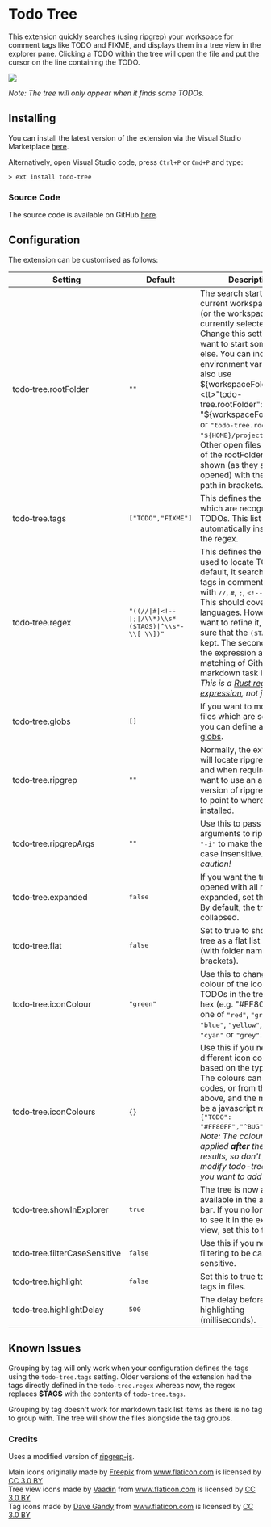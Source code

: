 # Todo Tree

This extension quickly searches (using <a href="https://github.com/BurntSushi/ripgrep">ripgrep</a>) your workspace for comment tags like TODO and FIXME, and displays them in a tree view in the explorer pane. Clicking a TODO within the tree will open the file and put the cursor on the line containing the TODO.

<img src="https://raw.githubusercontent.com/Gruntfuggly/todo-tree/master/resources/screenshot.png">

*Note: The tree will only appear when it finds some TODOs.*

## Installing

You can install the latest version of the extension via the Visual Studio Marketplace [here](https://marketplace.visualstudio.com/items?itemName=Gruntfuggly.todo-tree).

Alternatively, open Visual Studio code, press `Ctrl+P` or `Cmd+P` and type:

    > ext install todo-tree

### Source Code

The source code is available on GitHub [here](https://github.com/Gruntfuggly/todo-tree).

## Configuration

The extension can be customised as follows:

| Setting | Default | Description |
|---------|---------|-------------|
| todo&#8209;tree.rootFolder | <tt>""</tt> | The search starts in your current workspace folder (or the workspace of the currently selected file). Change this setting if you want to start somewhere else. You can include environment variables and also use ${workspaceFolder}. e.g. <tt>"todo-tree.rootFolder": "$&#123;workspaceFolder&#125;/test"</tt> or <tt>"todo-tree.rootFolder": "$&#123;HOME&#125;/project"</tt>. Note: Other open files (outside of the rootFolder) will be shown (as they are opened) with their full path in brackets.* |
| todo&#8209;tree.tags | <tt>["TODO","FIXME"]</tt> |This defines the tags which are recognised as TODOs. This list is automatically inserted into the regex. |
| todo&#8209;tree.regex | <tt>&#x22;&#x28;&#x28;&#x2f;&#x2f;&#x7c;&#x23;&#x7c;&#x3c;&#x21;&#x2d;&#x2d;&#x7c;&#x3b;&#x7c;&#x2f;&#x5c;&#x5c;&#x2a;&#x29;&#x5c;&#x5c;&#x73;&#x2a;&#x28;&#x24;&#x54;&#x41;&#x47;&#x53;&#x29;&#x7c;&#x5e;&#x5c;&#x5c;&#x73;&#x2a;&#x2d;&#x20;&#x5c;&#x5c;&#x5b;&#x20;&#x5c;&#x5c;&#x5d;&#x29;&#x22;</tt> | This defines the regex used to locate TODOs. By default, it searches for tags in comments starting with <tt>&#47;&#47;</tt>, <tt>#</tt>, <tt>;</tt>, <tt>&lt;!--</tt> or <tt>&#47;*</tt>. This should cover most languages. However if you want to refine it, make sure that the <tt>($TAGS)</tt> is kept. The second part of the expression allows matching of Github markdown task lists. *Note: This is a <a href="https://docs.rs/regex/1.0.0/regex/>">Rust regular expression</a>, not javascript.* |
| todo&#8209;tree.globs | <tt>[]</tt> | If you want to modify the files which are searched, you can define a list of <a href="https://www.npmjs.com/package/glob">globs</a>.|
| todo&#8209;tree.ripgrep | <tt>""</tt> | Normally, the extension will locate ripgrep itself as and when required. If you want to use an alternate version of ripgrep, set this to point to wherever it is installed. |
| todo&#8209;tree.ripgrepArgs | <tt>""</tt> | Use this to pass additional arguments to ripgrep. e.g. <tt>"-i"</tt> to make the search case insensitive. *Use with caution!* |
| todo&#8209;tree.expanded | <tt>false</tt> | If you want the tree to be opened with all nodes expanded, set this to true. By default, the tree will be collapsed. |
| todo&#8209;tree.flat | <tt>false</tt> | Set to true to show the tree as a flat list of files (with folder names in brackets). |
| todo&#8209;tree.iconColour | <tt>"green"</tt> | Use this to change the colour of the icon for TODOs in the tree. Can be hex (e.g. "#FF80FF" ) or one of <tt>"red"</tt>, <tt>"green"</tt>, <tt>"blue"</tt>, <tt>"yellow"</tt>, <tt>"magenta"</tt>, <tt>"cyan"</tt> or <tt>"grey"</tt>. |
| todo&#8209;tree.iconColours | <tt>{}</tt> | Use this if you need different icon colours based on the type of tag. The colours can be hex codes, or from the list above, and the match can be a javascript regex. e.g. <tt>{"TODO": "#FF80FF","^BUG": "red"}</tt>. *Note: The colours are applied **after** the search results, so don't forget to modify todo-tree.tags if you want to add new tags!* |
| todo&#8209;tree.showInExplorer | <tt>true</tt> | The tree is now also available in the activity bar. If you no longer want to see it in the explorer view, set this to false. |
| todo&#8209;tree.filterCaseSensitive | <tt>false</tt> | Use this if you need the filtering to be case sensitive. |
| todo&#8209;tree.highlight | <tt>false</tt> | Set this to true to highlight tags in files. |
| todo&#8209;tree.highlightDelay | <tt>500</tt> | The delay before highlighting (milliseconds). |

## Known Issues

Grouping by tag will only work when your configuration defines the tags using the `todo-tree.tags` setting. Older versions of the extension had the tags directly defined in the `todo-tree.regex` whereas now, the regex replaces **$TAGS** with the contents of `todo-tree.tags`.

Grouping by tag doesn't work for markdown task list items as there is no tag to group with. The tree will show the files alongside the tag groups.

### Credits

Uses a modified version of <a href="https://www.npmjs.com/package/ripgrep-js">ripgrep-js</a>.

<div>Main icons originally made by <a href="http://www.freepik.com" title="Freepik">Freepik</a> from <a href="https://www.flaticon.com/" title="Flaticon">www.flaticon.com</a> is licensed by <a href="http://creativecommons.org/licenses/by/3.0/" title="Creative Commons BY 3.0" target="_blank">CC 3.0 BY</a></div>

<div>Tree view icons made by <a href="https://www.flaticon.com/authors/vaadin" title="Vaadin">Vaadin</a> from <a href="https://www.flaticon.com/" title="Flaticon">www.flaticon.com</a> is licensed by <a href="http://creativecommons.org/licenses/by/3.0/" title="Creative Commons BY 3.0" target="_blank">CC 3.0 BY</a></div>

<div>Tag icons made by <a href="https://www.flaticon.com/authors/dave-gandy" title="Dave Gandy">Dave Gandy</a> from <a href="https://www.flaticon.com/" title="Flaticon">www.flaticon.com</a> is licensed by <a href="http://creativecommons.org/licenses/by/3.0/" title="Creative Commons BY 3.0" target="_blank">CC 3.0 BY</a></div>
